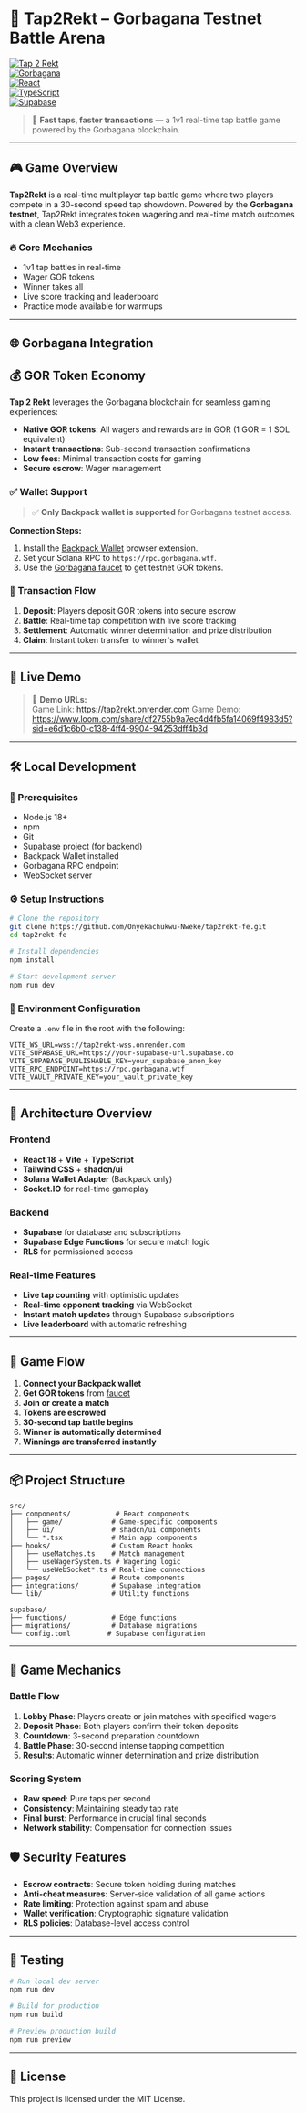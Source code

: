 # 🎯 Tap2Rekt – Gorbagana Testnet Battle Arena

[![Tap 2 Rekt](https://img.shields.io/badge/Tap2Rekt-Live-brightgreen)](https://lovable.dev/projects/405a68f8-1239-4702-bc7e-aad0cfac3eb6)  
[![Gorbagana](https://img.shields.io/badge/Gorbagana-Testnet-orange)](https://rpc.gorbagana.wtf)  
[![React](https://img.shields.io/badge/React-18.3.1-blue)](https://reactjs.org)  
[![TypeScript](https://img.shields.io/badge/TypeScript-Latest-blue)](https://typescriptlang.org)  
[![Supabase](https://img.shields.io/badge/Supabase-Backend-green)](https://supabase.com)

> 🚀 **Fast taps, faster transactions** — a 1v1 real-time tap battle game powered by the Gorbagana blockchain.

---

## 🎮 Game Overview

**Tap2Rekt** is a real-time multiplayer tap battle game where two players compete in a 30-second speed tap showdown. Powered by the **Gorbagana testnet**, Tap2Rekt integrates token wagering and real-time match outcomes with a clean Web3 experience.

### 🔥 Core Mechanics
- 1v1 tap battles in real-time
- Wager GOR tokens
- Winner takes all
- Live score tracking and leaderboard
- Practice mode available for warmups

---

## 🌐 Gorbagana Integration

## 💰 GOR Token Economy
**Tap 2 Rekt** leverages the Gorbagana blockchain for seamless gaming experiences:

- **Native GOR tokens**: All wagers and rewards are in GOR (1 GOR = 1 SOL equivalent)
- **Instant transactions**: Sub-second transaction confirmations
- **Low fees**: Minimal transaction costs for gaming
- **Secure escrow**: Wager management

### ✅ Wallet Support
> ✅ **Only Backpack wallet is supported** for Gorbagana testnet access.

**Connection Steps:**
1. Install the [Backpack Wallet](https://backpack.app) browser extension.
2. Set your Solana RPC to `https://rpc.gorbagana.wtf`.
3. Use the [Gorbagana faucet](https://faucet.gorbagana.wtf) to get testnet GOR tokens.

### 🏦 Transaction Flow
1. **Deposit**: Players deposit GOR tokens into secure escrow
2. **Battle**: Real-time tap competition with live score tracking
3. **Settlement**: Automatic winner determination and prize distribution
4. **Claim**: Instant token transfer to winner's wallet


---

## 🚀 Live Demo

> 🔗 **Demo URLs:**  
> Game Link: https://tap2rekt.onrender.com
> Game Demo: https://www.loom.com/share/df2755b9a7ec4d4fb5fa14069f4983d5?sid=e6d1c6b0-c138-4ff4-9904-94253dff4b3d

---

## 🛠️ Local Development

### 🧩 Prerequisites
- Node.js 18+
- npm
- Git
- Supabase project (for backend)
- Backpack Wallet installed
- Gorbagana RPC endpoint
- WebSocket server

### ⚙️ Setup Instructions

```bash
# Clone the repository
git clone https://github.com/Onyekachukwu-Nweke/tap2rekt-fe.git
cd tap2rekt-fe

# Install dependencies
npm install

# Start development server
npm run dev
```

### 🧪 Environment Configuration

Create a `.env` file in the root with the following:

```env
VITE_WS_URL=wss://tap2rekt-wss.onrender.com
VITE_SUPABASE_URL=https://your-supabase-url.supabase.co
VITE_SUPABASE_PUBLISHABLE_KEY=your_supabase_anon_key
VITE_RPC_ENDPOINT=https://rpc.gorbagana.wtf
VITE_VAULT_PRIVATE_KEY=your_vault_private_key
```

---

## 🧱 Architecture Overview

### Frontend

* **React 18** + **Vite** + **TypeScript**
* **Tailwind CSS** + **shadcn/ui**
* **Solana Wallet Adapter** (Backpack only)
* **Socket.IO** for real-time gameplay

### Backend

* **Supabase** for database and subscriptions
* **Supabase Edge Functions** for secure match logic
* **RLS** for permissioned access

### Real-time Features
- **Live tap counting** with optimistic updates
- **Real-time opponent tracking** via WebSocket
- **Instant match updates** through Supabase subscriptions
- **Live leaderboard** with automatic refreshing

---

## 🧩 Game Flow

1. **Connect your Backpack wallet**
2. **Get GOR tokens** from [faucet](https://faucet.gorbagana.wtf)
3. **Join or create a match**
4. **Tokens are escrowed**
5. **30-second tap battle begins**
6. **Winner is automatically determined**
7. **Winnings are transferred instantly**

---

## 📦 Project Structure

```
src/
├── components/           # React components
│   ├── game/            # Game-specific components
│   ├── ui/              # shadcn/ui components
│   └── *.tsx            # Main app components
├── hooks/               # Custom React hooks
│   ├── useMatches.ts    # Match management
│   ├── useWagerSystem.ts # Wagering logic
│   └── useWebSocket*.ts # Real-time connections
├── pages/               # Route components
├── integrations/        # Supabase integration
└── lib/                 # Utility functions

supabase/
├── functions/           # Edge functions
├── migrations/          # Database migrations
└── config.toml         # Supabase configuration
```

---

## 🎯 Game Mechanics

### Battle Flow
1. **Lobby Phase**: Players create or join matches with specified wagers
2. **Deposit Phase**: Both players confirm their token deposits
3. **Countdown**: 3-second preparation countdown
4. **Battle Phase**: 30-second intense tapping competition
5. **Results**: Automatic winner determination and prize distribution

### Scoring System
- **Raw speed**: Pure taps per second
- **Consistency**: Maintaining steady tap rate
- **Final burst**: Performance in crucial final seconds
- **Network stability**: Compensation for connection issues

## 🛡️ Security Features

- **Escrow contracts**: Secure token holding during matches
- **Anti-cheat measures**: Server-side validation of all game actions
- **Rate limiting**: Protection against spam and abuse
- **Wallet verification**: Cryptographic signature validation
- **RLS policies**: Database-level access control

---

## 🧪 Testing

```bash
# Run local dev server
npm run dev

# Build for production
npm run build

# Preview production build
npm run preview
```

---

## 📄 License

This project is licensed under the MIT License.